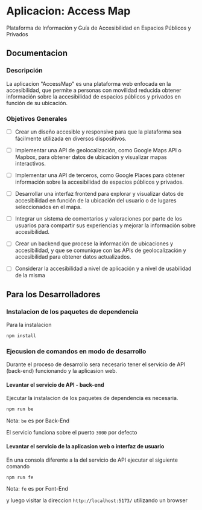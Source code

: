 # Aplicacion: Access Map

Plataforma de Información y Guía de Accesibilidad en Espacios Públicos y Privados

## Documentacion

### Descripción

La aplicacion "AccessMap" es una plataforma web enfocada en la accesibilidad, que permite a personas con movilidad reducida obtener información sobre la accesibilidad de espacios públicos y privados en función de su ubicación.

### Objetivos Generales

- [ ] Crear un diseño accesible y responsive para que la plataforma sea fácilmente utilizada en diversos dispositivos.
- [ ] Implementar una API de geolocalización, como Google Maps API o Mapbox, para obtener datos de ubicación y visualizar mapas interactivos.
- [ ] Implementar una API de terceros, como Google Places para obtener información sobre la accesibilidad de espacios públicos y privados.
- [ ] Desarrollar una interfaz frontend para explorar y visualizar datos de accesibilidad en función de la ubicación del usuario o de lugares seleccionados en el mapa.
- [ ] Integrar un sistema de comentarios y valoraciones por parte de los usuarios para compartir sus experiencias y mejorar la información sobre accesibilidad.
- [ ] Crear un backend que procese la información de ubicaciones y accesibilidad, y que se comunique con las APIs de geolocalización y accesibilidad para obtener datos actualizados.
- [ ] Considerar la accesibilidad a nivel de aplicación y a nivel de usabilidad de la misma


## Para los Desarrolladores

### Instalacion de los paquetes de dependencia

Para la instalacion

```sh
npm install
```

### Ejecusion de comandos en modo de desarrollo

Durante el proceso de desarrollo sera necesario tener el servicio de API (back-end) funcionando y la aplicasion web.

#### Levantar el servicio de API - back-end

Ejecutar la instalacion de los paquetes de dependencia es necesaria.

```sh
npm run be
```

Nota: `be` es por Back-End

El servicio funciona sobre el puerto `3000` por defecto

#### Levantar el servicio de la aplicasion web o interfaz de usuario

En una consola diferente a la del servicio de API ejecutar el siguiente comando

```sh
npm run fe
```

Nota: `fe` es por Font-End

y luego visitar la direccion `http://localhost:5173/` utilizando un browser
